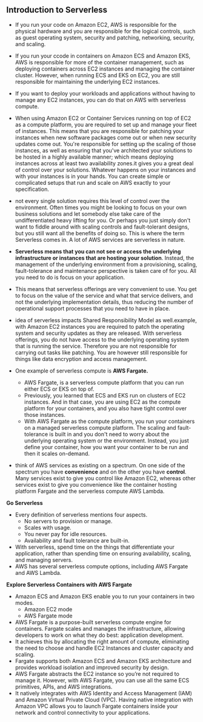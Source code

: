 ## Introduction to Serverless
- If you run your code on Amazon EC2, AWS is responsible for the physical hardware and you are responsible for the logical controls, such as guest operating system, security and patching, networking, security, and scaling.
- If you run your ccode in containers on Amazon ECS and Amazon EKS, AWS is responsible for more of the container management, such as deploying containers across EC2 instances and managing the container cluster. However, when running ECS and EKS on EC2, you are still responsible for maintaining the underlying EC2 instances.
- If you want to deploy your workloads and applications without having to manage any EC2 instances, you can do that on AWS with serverless compute.

- When using Amazon EC2 or Container Services running on top of EC2 as a compute platform, you are required to set up and manage your fleet of instances. This means that you are responsible for patching your instances when new software packages come out or when new security updates come out. You're responsible for setting up the scaling of those instances, as well as ensuring that you've architected your solutions to be hosted in a highly available manner; which means deploying instances across at least two availability zones.it gives you a great deal of control over your solutions. Whatever happens on your instances and with your instances is in your hands. You can create simple or complicated setups that run and scale on AWS exactly to your specification. 
- not every single solution requires this level of control over the environment. Often times you might be looking to focus on your own business solutions and let somebody else take care of the undifferentiated heavy lifting for you. Or perhaps you just simply don't want to fiddle around with scaling controls and fault-tolerant designs, but you still want all the benefits of doing so. This is where the term Serverless comes in. A lot of AWS services are serverless in nature. 
- **Serverless means that you can not see or access the underlying infrastructure or instances that are hosting your solution**. Instead, the management of the underlying environment from a provisioning, scaling, fault-tolerance and maintenance perspective is taken care of for you. All you need to do is focus on your application.
- This means that serverless offerings are very convenient to use. You get to focus on the value of the service and what that service delivers, and not the underlying implementation details, thus reducing the number of operational support processes that you need to have in place. 
- idea of serverless impacts Shared Responsibility Model as well.example, with Amazon EC2 instances you are required to patch the operating system and security updates as they are released. With serverless offerings, you do not have access to the underlying operating system that is running the service. Therefore you are not responsible for carrying out tasks like patching. You are however still responsible for things like data encryption and access management. 
- One example of serverless compute is **AWS Fargate.**
    - AWS Fargate, is a serverless compute platform that you can run either ECS or EKS on top of. 
    - Previously, you learned that ECS and EKS run on clusters of EC2 instances. And in that case, you are using EC2 as the compute platform for your containers, and you also have tight control over those instances.
    - With AWS Fargate as the compute platform, you run your containers on a managed serverless compute platform. The scaling and fault-tolerance is built in and you don't need to worry about the underlying operating system or the environment. Instead, you just define your container, how you want your container to be run and then it scales on-demand. 
- think of AWS services as existing on a spectrum. On one side of the spectrum you have **convenience** and on the other you have **control**. Many services exist to give you control like Amazon EC2, whereas other services exist to give you convenience like the container hosting platform Fargate and the serverless compute AWS Lambda. 

**Go Serverless**
- Every definition of serverless mentions four aspects.
    - No servers to provision or manage.
    - Scales with usage.
    - You never pay for idle resources.
    - Availability and fault tolerance are built-in.
- With serverless, spend time on the things that differentiate your application, rather than spending time on ensuring availability, scaling, and managing servers.
- AWS has several serverless compute options, including AWS Fargate and AWS Lambda.


**Explore Serverless Containers with AWS Fargate**
- Amazon ECS and Amazon EKS enable you to run your containers in two modes.
    - Amazon EC2 mode
    - AWS Fargate mode
- AWS Fargate is a purpose-built serverless compute engine for containers. Fargate scales and manages the infrastructure, allowing developers to work on what they do best: application development.
- It achieves this by allocating the right amount of compute, eliminating the need to choose and handle EC2 Instances and cluster capacity and scaling. 
- Fargate supports both Amazon ECS and Amazon EKS architecture and provides workload isolation and improved security by design.
- AWS Fargate abstracts the EC2 instance so you’re not required to manage it. However, with AWS Fargate, you can use all the same ECS primitives, APIs, and AWS integrations.
- It natively integrates with AWS Identity and Access Management (IAM) and Amazon Virtual Private Cloud (VPC). Having native integration with Amazon VPC allows you to launch Fargate containers inside your network and control connectivity to your applications.